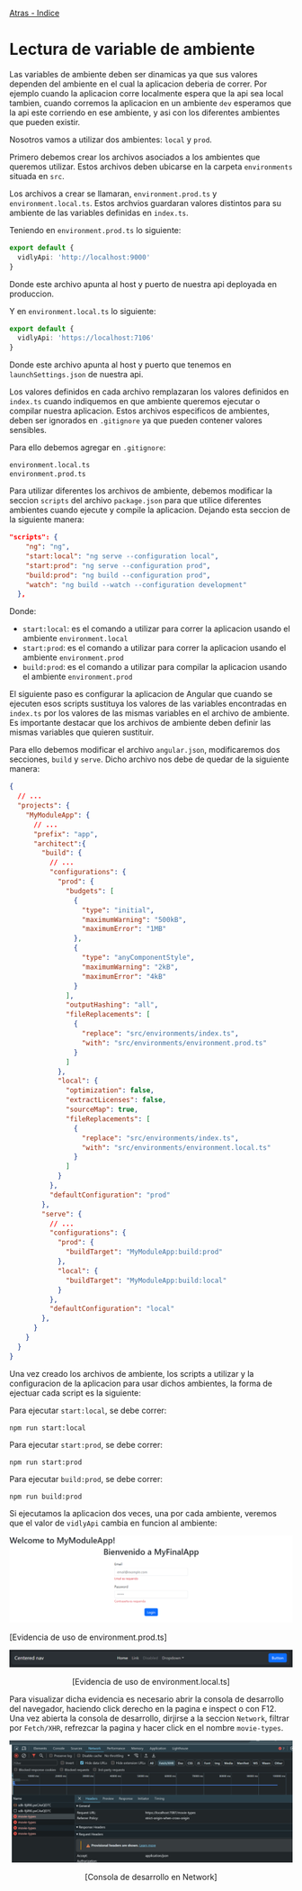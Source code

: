 [Atras - Indice](https://github.com/daniel18acevedo/DA2-Tecnologia/tree/angular-service)

# Lectura de variable de ambiente

Las variables de ambiente deben ser dinamicas ya que sus valores dependen del ambiente en el cual la aplicacion deberia de correr. Por ejemplo cuando la aplicacion corre localmente espera que la api sea local tambien, cuando corremos la aplicacion en un ambiente `dev` esperamos que la api este corriendo en ese ambiente, y asi con los diferentes ambientes que pueden existir.

Nosotros vamos a utilizar dos ambientes: `local` y `prod`.

Primero debemos crear los archivos asociados a los ambientes que queremos utilizar. Estos archivos deben ubicarse en la carpeta `environments` situada en `src`.

Los archivos a crear se llamaran, `environment.prod.ts` y `environment.local.ts`. Estos archvios guardaran valores distintos para su ambiente de las variables definidas en `index.ts`.

Teniendo en `environment.prod.ts` lo siguiente:

```TypeScript
export default {
  vidlyApi: 'http://localhost:9000'
}
```

Donde este archivo apunta al host y puerto de nuestra api deployada en produccion.

Y en `environment.local.ts` lo siguiente:

```TypeScript
export default {
  vidlyApi: 'https://localhost:7106'
}
```

Donde este archivo apunta al host y puerto que tenemos en `launchSettings.json` de nuestra api.

Los valores definidos en cada archivo remplazaran los valores definidos en `index.ts` cuando indiquemos en que ambiente queremos ejecutar o compilar nuestra aplicacion. Estos archivos especificos de ambientes, deben ser ignorados en `.gitignore` ya que pueden contener valores sensibles.

Para ello debemos agregar en `.gitignore`:

```
environment.local.ts
environment.prod.ts
```

Para utilizar diferentes los archivos de ambiente, debemos modificar la seccion `scripts` del archivo `package.json` para que utilice diferentes ambientes cuando ejecute y compile la aplicacion. Dejando esta seccion de la siguiente manera:

```JSON
"scripts": {
    "ng": "ng",
    "start:local": "ng serve --configuration local",
    "start:prod": "ng serve --configuration prod",
    "build:prod": "ng build --configuration prod",
    "watch": "ng build --watch --configuration development"
  },
```

Donde:

- `start:local`: es el comando a utilizar para correr la aplicacion usando el ambiente `environment.local`
- `start:prod`: es el comando a utilizar para correr la aplicacion usando el ambiente `environment.prod`
- `build:prod`: es el comando a utilizar para compilar la aplicacion usando el ambiente `environment.prod`

El siguiente paso es configurar la aplicacion de Angular que cuando se ejecuten esos scripts sustituya los valores de las variables encontradas en `index.ts` por los valores de las mismas variables en el archivo de ambiente. Es importante destacar que los archivos de ambiente deben definir las mismas variables que quieren sustituir.

Para ello debemos modificar el archivo `angular.json`, modificaremos dos secciones, `build` y `serve`. Dicho archivo nos debe de quedar de la siguiente manera:

```JSON
{
  // ...
  "projects": {
    "MyModuleApp": {
      // ...
      "prefix": "app",
      "architect":{
        "build": {
          // ...
          "configurations": {
            "prod": {
              "budgets": [
                {
                  "type": "initial",
                  "maximumWarning": "500kB",
                  "maximumError": "1MB"
                },
                {
                  "type": "anyComponentStyle",
                  "maximumWarning": "2kB",
                  "maximumError": "4kB"
                }
              ],
              "outputHashing": "all",
              "fileReplacements": [
                {
                  "replace": "src/environments/index.ts",
                  "with": "src/environments/environment.prod.ts"
                }
              ]
            },
            "local": {
              "optimization": false,
              "extractLicenses": false,
              "sourceMap": true,
              "fileReplacements": [
                {
                  "replace": "src/environments/index.ts",
                  "with": "src/environments/environment.local.ts"
                }
              ]
            }
          },
          "defaultConfiguration": "prod"
        },
        "serve": {
          // ...
          "configurations": {
            "prod": {
              "buildTarget": "MyModuleApp:build:prod"
            },
            "local": {
              "buildTarget": "MyModuleApp:build:local"
            }
          },
          "defaultConfiguration": "local"
        },
      }
    }
  }
}
```

Una vez creado los archivos de ambiente, los scripts a utilizar y la configuracion de la aplicacion para usar dichos ambientes, la forma de ejectuar cada script es la siguiente:

Para ejecutar `start:local`, se debe correr:

```
npm run start:local
```

Para ejecutar `start:prod`, se debe correr:

```
npm run start:prod
```

Para ejecutar `build:prod`, se debe correr:

```
npm run build:prod
```

Si ejecutamos la aplicacion dos veces, una por cada ambiente, veremos que el valor de `vidlyApi` cambia en funcion al ambiente:

<p align="center">
<img src="./images/image-13.png"/>
</p>
<p algin="center">
[Evidencia de uso de environment.prod.ts]
</p>

<p align="center">
<img src="./images/image-14.png"/>
</p>
<p align="center">
[Evidencia de uso de environment.local.ts]
</p>

Para visualizar dicha evidencia es necesario abrir la consola de desarrollo del navegador, haciendo click derecho en la pagina e inspect o con F12. Una vez abierta la consola de desarrollo, dirjirse a la seccion `Network`, filtrar por `Fetch/XHR`, refrezcar la pagina y hacer click en el nombre `movie-types`.

<p align="center">
<img src="./images/image-15.png"/>
</p>
<p align="center">
[Consola de desarrollo en Network]
</p>
